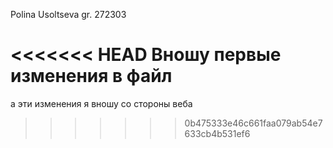 Polina Usoltseva
gr. 272303

<<<<<<< HEAD
Вношу первые изменения в файл
=======
а эти изменения я вношу со стороны веба
>>>>>>> 0b475333e46c661faa079ab54e7633cb4b531ef6
